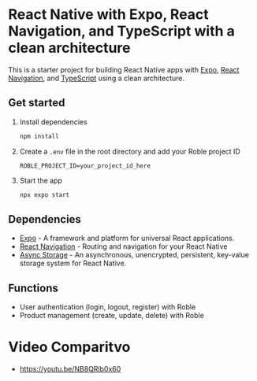 # React Native with Expo, React Navigation, and TypeScript with a clean architecture

This is a starter project for building React Native apps with [Expo](https://expo.dev/), [React Navigation](https://reactnavigation.org/), and [TypeScript](https://www.typescriptlang.org/) using a clean architecture.

## Get started

1. Install dependencies

   ```bash
   npm install
   ```

2. Create a `.env` file in the root directory and add your Roble project ID

   ```
   ROBLE_PROJECT_ID=your_project_id_here
   ```

3. Start the app

   ```bash
   npx expo start
   ```

## Dependencies
- [Expo](https://expo.dev/) - A framework and platform for universal React applications.
- [React Navigation](https://reactnavigation.org/) - Routing and navigation for your React Native
- [Async Storage](https://react-native-async-storage.github.io/async-storage/) - An asynchronous, unencrypted, persistent, key-value storage system for React Native.

## Functions
- User authentication (login, logout, register) with Roble
- Product management (create, update, delete) with Roble

# Video Comparitvo
- https://youtu.be/NB8QRlb0x60
